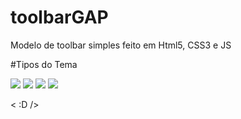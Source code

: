 # toolbarGAP
Modelo de toolbar simples feito em Html5, CSS3 e JS

#Tipos do Tema

<img src="http://webtmc.com.br/GIT/PinkMock.png"/>


<img src="http://webtmc.com.br/GIT/OrangeMock.png"/>


<img src="http://webtmc.com.br/GIT/GreenMock.png"/>


<img src="http://webtmc.com.br/GIT/BlackMock.png"/>


< :D />
